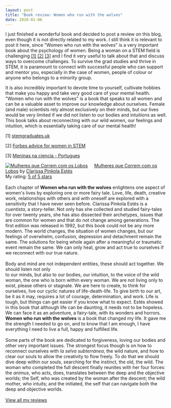 ```yaml
---
layout: post
title: "Book review: Women who run with the wolves"
date: 2020-01-06
---
```


I just finished a wonderful book and decided to post a review on this blog, even though it is not directly related to my work.
I still think it is relevant to post it here, since "Women who run with the wolves" is a very important book about the
psychology of women. Being a woman on a STEM field is challenging <a href="#footnote-1">[1]</a> 
<a href="#footnote-2">[2]</a> <a href="#footnote-3">[3]</a> and I find it very useful to talk about that and discuss ways to overcome challenges. To survive the grad studies and 
thrive in STEM, it is paramount to connect with successful people who can support and mentor you, especially in the case of 
women, people of colour or anyone who belongs to a minority group. 

It is also incredibly important to devote time to yourself, cultivate hobbies that make you happy and take very good care 
of your mental health. "Women who run with the wolves" is a book that speaks to all women and can be a valuable asset to 
improve our knowledge about ourselves. Female (and male) scientists rely almost exclusively on their minds, but our lives would be 
very limited if we did not listen to our bodies and intuitions as well. This book talks about reconnecting with our wild women,
our feelings and intuition, which is essentially taking care of our mental health!

<p id="footnote-1">[1] <a href="https://www.stemgraduates.co.uk/women-in-stem">stemgraduates.uk</a></p>
<p id="footnote-2">[2] <a href="https://www.forbes.com/sites/moiraforbes/2019/03/29/advice-for-the-next-generation-of-women-in-stem/#406a0f465d7f">Forbes advice for women in STEM</a></p>
<p id="footnote-3">[3] <a href="https://www.agenciabrasilia.df.gov.br/2019/09/20/meninas-e-ciencia-organizacoes-suecas-e-gdf-estimulam-aprendizado/">Meninas na ciencia - Portugues</a></p>

<a href="https://www.goodreads.com/book/show/2344328.Mulheres_que_Correm_com_os_Lobos" style="float: left; padding-right: 20px"><img border="0" alt="Mulheres que Correm com os Lobos" src="https://i.gr-assets.com/images/S/compressed.photo.goodreads.com/books/1300409481l/2344328._SX98_.jpg" /></a><a href="https://www.goodreads.com/book/show/2344328.Mulheres_que_Correm_com_os_Lobos">Mulheres que Correm com os Lobos</a> by <a href="https://www.goodreads.com/author/show/901977.Clarissa_Pinkola_Est_s">Clarissa Pinkola Estés</a><br/>
My rating: <a href="https://www.goodreads.com/review/show/2151197158">5 of 5 stars</a><br /><br />
Each chapter of <b>Women who run with the wolves</b> enlightens one aspect of women's lives by exploring one or more fairy tale. Love, life, death, creative work, relationships with others and with oneself are explored with a sensitivity that I have never seen before. Clarissa Pinkola Estés is a <i>cuentista</i>, a story-teller. Not only has she collected and studied fairy-tales for over twenty years, she has also dissected their archetypes, issues that are common for women and that do not change among generations. The first edition was released in 1992, but this book could not be any more modern. The world changes, the situation of women changes, but our feelings of overwhelm, confusion, depression and detachment remain the same. The solutions for being whole again after a meaningful or traumatic event remain the same. We can only heal, grow and act true to ourselves if we reconnect with our true nature.<br /><br />Body and mind are not independent entities, these should act together. We should listen not only<br />to our minds, but also to our bodies, our intuition, to the voice of the wild woman, the one who is born within every woman. We are not living only to exist, please others or stagnate. We are here to create, to think for ourselves, live our cyclic natures of life-death-life. To give birth to our art, be it as it may, requires a lot of courage, determination, and work. Life is tough, but things can get easier if you know what to expect. Estés showed in this book that although life can be daunting, it needs not to be hopeless. We can face it as an adventure, a fairy-tale, with its wonders and horrors. <b>Women who run with the wolves</b> is a book that changed my life. It gave me the strength I needed to go on, and to know that I am enough, I have everything I need to live a full, happy and fulfilled life.<br /><br />Some parts of the book are dedicated to forgiveness, loving our bodies and other very important issues. The strongest focus though is on how to reconnect ourselves with <i>la selva subterránea</i>, the wild nature, and how to clear our souls to allow the creativity to flow freely. To do that we should dive deep within our souls, searching for the instinct, the old, the wild. The woman who completed the full descent finally reunites with her four forces: the <i>animus</i>, who acts, does, translates between the deep and the objective worlds; the Self, who was created by the woman after the descent; the wild mother, who intuits; and the initiated, the self that can navigate both the deep and objective worlds.
<br/><br/>
<a href="https://www.goodreads.com/review/list/69612111-maria-beatriz">View all my reviews</a>
